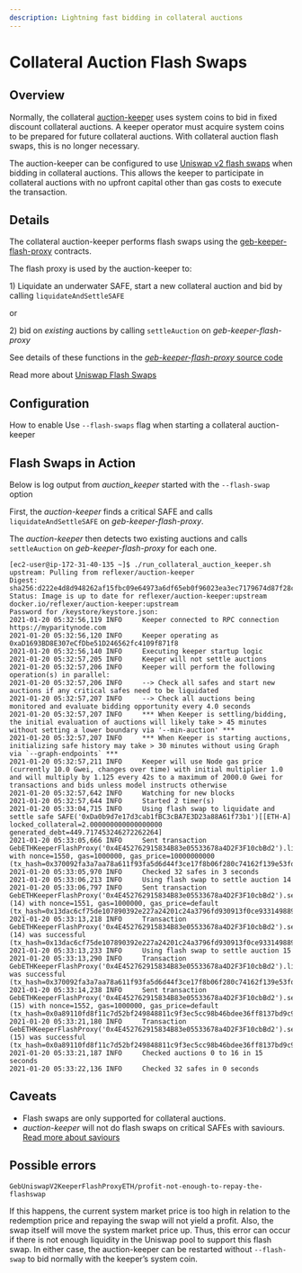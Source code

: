 ```yaml
---
description: Lightning fast bidding in collateral auctions
---
```


# Collateral Auction Flash Swaps

## Overview

Normally, the collateral [auction-keeper](https://github.com/reflexer-labs/auction-keeper) uses system coins to bid in fixed discount collateral auctions. A keeper operator must acquire system coins to be prepared for future collateral auctions. With collateral auction flash swaps, this is no longer necessary.

The auction-keeper can be configured to use [Uniswap v2 flash swaps](https://uniswap.org/docs/v2/core-concepts/flash-swaps/) when bidding in collateral auctions. This allows the keeper to participate in collateral auctions with no upfront capital other than gas costs to execute the transaction.

## Details

The collateral auction-keeper performs flash swaps using the [geb-keeper-flash-proxy](https://github.com/reflexer-labs/geb-keeper-flash-proxy) contracts.

The flash proxy is used by the auction-keeper to:

1\) Liquidate an underwater SAFE, start a new collateral auction and bid by calling `liquidateAndSettleSAFE`

or

2\) bid on _existing_ auctions by calling `settleAuction` on _geb-keeper-flash-proxy_

See details of these functions in the [_geb-keeper-flash-proxy_ source code](https://github.com/reflexer-labs/geb-keeper-flash-proxy/blob/master/src/GebUniswapV2KeeperFlashProxyETH.sol)

Read more about [Uniswap Flash Swaps](https://uniswap.org/docs/v2/core-concepts/flash-swaps/)

## Configuration

How to enable Use `--flash-swaps` flag when starting a collateral auction-keeper

## Flash Swaps in Action

Below is log output from _auction\_keeper_ started with the `--flash-swap` option

First, the _auction-keeper_ finds a critical SAFE and calls `liquidateAndSettleSAFE` on _geb-keeper-flash-proxy_.

The _auction-keeper_ then detects two existing auctions and calls `settleAuction` on _geb-keeper-flash-proxy_ for each one.

```text
[ec2-user@ip-172-31-40-135 ~]$ ./run_collateral_auction_keeper.sh 
upstream: Pulling from reflexer/auction-keeper
Digest: sha256:d222e4d8d948262af15fbc09e64973a6df65eb0f96023ea3ec7179674d87f28c
Status: Image is up to date for reflexer/auction-keeper:upstream
docker.io/reflexer/auction-keeper:upstream
Password for /keystore/keystore.json: 
2021-01-20 05:32:56,119 INFO     Keeper connected to RPC connection https://myparitynode.com
2021-01-20 05:32:56,120 INFO     Keeper operating as 0xaD1693BD8E307eCfDbe51D246562fc4109f871f8
2021-01-20 05:32:56,140 INFO     Executing keeper startup logic
2021-01-20 05:32:57,205 INFO     Keeper will not settle auctions
2021-01-20 05:32:57,206 INFO     Keeper will perform the following operation(s) in parallel:
2021-01-20 05:32:57,206 INFO     --> Check all safes and start new auctions if any critical safes need to be liquidated
2021-01-20 05:32:57,207 INFO     --> Check all auctions being monitored and evaluate bidding opportunity every 4.0 seconds
2021-01-20 05:32:57,207 INFO     *** When Keeper is settling/bidding, the initial evaluation of auctions will likely take > 45 minutes without setting a lower boundary via '--min-auction' ***
2021-01-20 05:32:57,207 INFO     *** When Keeper is starting auctions, initializing safe history may take > 30 minutes without using Graph via `--graph-endpoints` ***
2021-01-20 05:32:57,211 INFO     Keeper will use Node gas price (currently 10.0 Gwei, changes over time) with initial multiplier 1.0 and will multiply by 1.125 every 42s to a maximum of 2000.0 Gwei for transactions and bids unless model instructs otherwise
2021-01-20 05:32:57,642 INFO     Watching for new blocks
2021-01-20 05:32:57,644 INFO     Started 2 timer(s)
2021-01-20 05:33:04,715 INFO     Using flash swap to liquidate and settle safe SAFE('0xDa0b9d7e17d3cab1fBC3cBA7E3D23a88A61f73b1')[[ETH-A] locked_collateral=2.000000000000000000 generated_debt=449.717453246272262264]
2021-01-20 05:33:05,666 INFO     Sent transaction GebETHKeeperFlashProxy('0x4E452762915834B83e05533678a4D2F3F10cbBd2').liquidateAndSettleSAFE('0xDa0b9d7e17d3cab1fBC3cBA7E3D23a88A61f73b1') with nonce=1550, gas=1000000, gas_price=10000000000 (tx_hash=0x370092fa3a7aa78a611f93fa5d6d44f3ce17f8b06f280c74162f139e53fd2ce7)
2021-01-20 05:33:05,970 INFO     Checked 32 safes in 3 seconds
2021-01-20 05:33:06,213 INFO     Using flash swap to settle auction 14
2021-01-20 05:33:06,797 INFO     Sent transaction GebETHKeeperFlashProxy('0x4E452762915834B83e05533678a4D2F3F10cbBd2').settleAuction(uint256)(14) with nonce=1551, gas=1000000, gas_price=default (tx_hash=0x13dac6cf75de107890392e227a24201c24a3796fd930913f0ce933149889d3ff)
2021-01-20 05:33:13,218 INFO     Transaction GebETHKeeperFlashProxy('0x4E452762915834B83e05533678a4D2F3F10cbBd2').settleAuction(uint256)(14) was successful (tx_hash=0x13dac6cf75de107890392e227a24201c24a3796fd930913f0ce933149889d3ff)
2021-01-20 05:33:13,233 INFO     Using flash swap to settle auction 15
2021-01-20 05:33:13,290 INFO     Transaction GebETHKeeperFlashProxy('0x4E452762915834B83e05533678a4D2F3F10cbBd2').liquidateAndSettleSAFE('0xDa0b9d7e17d3cab1fBC3cBA7E3D23a88A61f73b1') was successful (tx_hash=0x370092fa3a7aa78a611f93fa5d6d44f3ce17f8b06f280c74162f139e53fd2ce7)
2021-01-20 05:33:14,238 INFO     Sent transaction GebETHKeeperFlashProxy('0x4E452762915834B83e05533678a4D2F3F10cbBd2').settleAuction(uint256)(15) with nonce=1552, gas=1000000, gas_price=default (tx_hash=0x0a89110fd8f11c7d52bf249848811c9f3ec5cc98b46bdee36ff8137bd9c99ba6)
2021-01-20 05:33:21,180 INFO     Transaction GebETHKeeperFlashProxy('0x4E452762915834B83e05533678a4D2F3F10cbBd2').settleAuction(uint256)(15) was successful (tx_hash=0x0a89110fd8f11c7d52bf249848811c9f3ec5cc98b46bdee36ff8137bd9c99ba6)
2021-01-20 05:33:21,187 INFO     Checked auctions 0 to 16 in 15 seconds
2021-01-20 05:33:22,136 INFO     Checked 32 safes in 0 seconds
```

## Caveats

* Flash swaps are only supported for collateral auctions.
* _auction-keeper_ will not do flash swaps on critical SAFEs with saviours. [Read more about saviours](https://docs.reflexer.finance/integrations/safe-insurance)

## Possible errors

`GebUniswapV2KeeperFlashProxyETH/profit-not-enough-to-repay-the-flashswap`

If this happens, the current system market price is too high in relation to the redemption price and repaying the swap will not yield a profit. Also, the swap itself will move the system market price up. Thus, this error can occur if there is not enough liquidity in the Uniswap pool to support this flash swap. In either case, the auction-keeper can be restarted without `--flash-swap` to bid normally with the keeper’s system coin.

